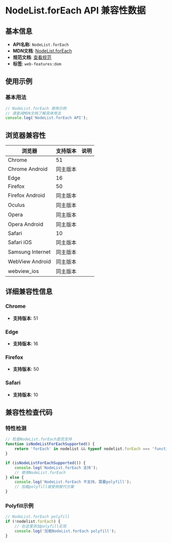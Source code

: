 # NodeList.forEach API 兼容性数据

## 基本信息

- **API名称**: `NodeList.forEach`
- **MDN文档**: [NodeList.forEach](https://developer.mozilla.org/docs/Web/API/NodeList/forEach)
- **规范文档**: [查看规范](https://dom.spec.whatwg.org/#interface-nodelist)
- **标签**: `web-features:dom`

## 使用示例

### 基本用法

```javascript
// NodeList.forEach 使用示例
// 请查阅MDN文档了解具体用法
console.log('NodeList.forEach API');
```

## 浏览器兼容性

| 浏览器 | 支持版本 | 说明 |
|--------|----------|------|
| Chrome | 51 |  |
| Chrome Android | 同主版本 |  |
| Edge | 16 |  |
| Firefox | 50 |  |
| Firefox Android | 同主版本 |  |
| Oculus | 同主版本 |  |
| Opera | 同主版本 |  |
| Opera Android | 同主版本 |  |
| Safari | 10 |  |
| Safari iOS | 同主版本 |  |
| Samsung Internet | 同主版本 |  |
| WebView Android | 同主版本 |  |
| webview_ios | 同主版本 |  |

## 详细兼容性信息

### Chrome

- **支持版本**: 51

### Edge

- **支持版本**: 16

### Firefox

- **支持版本**: 50

### Safari

- **支持版本**: 10

## 兼容性检查代码

### 特性检测

```javascript
// 检查NodeList.forEach是否支持
function isNodeListForEachSupported() {
    return 'forEach' in nodelist && typeof nodelist.forEach === 'function';
}

if (isNodeListForEachSupported()) {
    console.log('NodeList.forEach 支持');
    // 使用NodeList.forEach
} else {
    console.log('NodeList.forEach 不支持，需要polyfill');
    // 加载polyfill或使用替代方案
}
```

### Polyfill示例

```javascript
// NodeList.forEach polyfill
if (!nodelist.forEach) {
    // 在这里添加polyfill实现
    console.log('加载NodeList.forEach polyfill');
}
```

